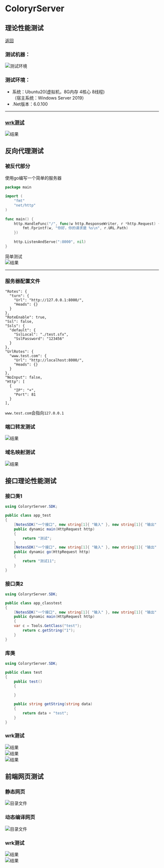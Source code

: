 # ColoryrServer

## 理论性能测试
[返回](../README.md)
### 测试机器：  
![测试环境](./pic/server.png)  
### 测试环境：  
- 系统：Ubuntu20(虚拟机，8G内存 4核心 8线程)  
  （宿主系统：Windows Server 2019）
- .Net版本：6.0.100
-------------------
### [wrk测试](https://github.com/wg/wrk)
![结果](./pic/wrk.png)   

## 反向代理测试

### 被反代部分
使用go编写一个简单的服务器
```go
package main
 
import (
    "fmt"
    "net/http"
)
 
func main() {
    http.HandleFunc("/", func(w http.ResponseWriter, r *http.Request) {
        fmt.Fprintf(w, "你好，你的请求是 %s\n", r.URL.Path)
    })
 
    http.ListenAndServe(":8000", nil)
}
```

简单测试  
![结果](./pic/wrk3.png)  

-------------------
### 服务器配置文件
```
"Rotes": {
  "turn": {
    "Url": "http://127.0.0.1:8000/",
    "Heads": {}
  }
},	
"RoteEnable": true,
"Ssl": false,
"Ssls": {
  "default": {
    "SslLocal": "./test.sfx",
    "SslPassword": "123456"
  }
},
"UrlRotes": {
  "www.test.com": {
    "Url": "http://localhost:8000/",
    "Heads": {}
  }
},
"NoInput": false,
"Http": [
  {
    "IP": "+",
    "Port": 81
  }
],
```

`www.test.com`会指向`127.0.0.1`

### 端口转发测试

![结果](./pic/wrk1.png)  

### 域名映射测试

![结果](./pic/wrk2.png)  


## 接口理论性能测试

### 接口类1
```C#
using ColoryrServer.SDK;

public class app_test
{
    [NotesSDK("一个接口", new string[1]{ "输入" }, new string[1]{ "输出" })]
    public dynamic main(HttpRequest http)
    {  
        return "测试";
    }
    [NotesSDK("一个接口", new string[1]{ "输入" }, new string[1]{ "输出" })]
    public dynamic go(HttpRequest http)
    {  
        return "测试11";
    }
}
```
### 接口类2
```C#
using ColoryrServer.SDK;

public class app_classtest
{
    [NotesSDK("一个接口", new string[1]{ "输入" }, new string[1]{ "输出" })]
    public dynamic main(HttpRequest http)
    {  
    var c = Tools.GetClass("test");
        return c.getString("1");
    }
}
```
### 库类
```C#
using ColoryrServer.SDK;

public class test
{
    public test()
    {
             
    }

    public string getString(string data)
    {
        return data + "test";
    }
}
```

### wrk测试
![结果](./pic/wrk6.png)  
![结果](./pic/wrk7.png)  
![结果](./pic/wrk8.png)  

## 前端网页测试

### 静态网页
![目录文件](./pic/dir.png)  

### 动态编译网页
![目录文件](./pic/pic1.png)  

### wrk测试
![结果](./pic/wrk4.png)  
![结果](./pic/wrk5.png)  